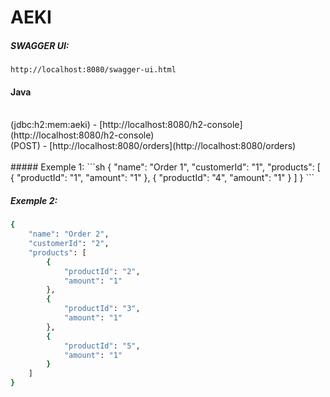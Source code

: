# AEKI
##### SWAGGER UI:
    http://localhost:8080/swagger-ui.html



#### Java <br />
<br />
(jdbc:h2:mem:aeki) - [http://localhost:8080/h2-console](http://localhost:8080/h2-console) 
<br />
(POST) - [http://localhost:8080/orders](http://localhost:8080/orders)
<br />
<br />
##### Exemple 1:
```sh
{
	"name": "Order 1",
	"customerId": "1",
	"products": [
		{
			"productId": "1",
			"amount": "1"
		},
		{
			"productId": "4",
			"amount": "1"
		}
	]
}
```


##### Exemple 2:

```sh
{
    "name": "Order 2",
	"customerId": "2",
	"products": [
		{
			"productId": "2",
			"amount": "1"
		},
		{
			"productId": "3",
			"amount": "1"
		},
		{
			"productId": "5",
			"amount": "1"
		}
	]
}
```



